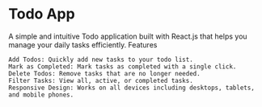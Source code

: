 # Todo App

A simple and intuitive Todo application built with React.js that helps you manage your daily tasks efficiently.
Features

    Add Todos: Quickly add new tasks to your todo list.
    Mark as Completed: Mark tasks as completed with a single click.
    Delete Todos: Remove tasks that are no longer needed.
    Filter Tasks: View all, active, or completed tasks.
    Responsive Design: Works on all devices including desktops, tablets, and mobile phones.
